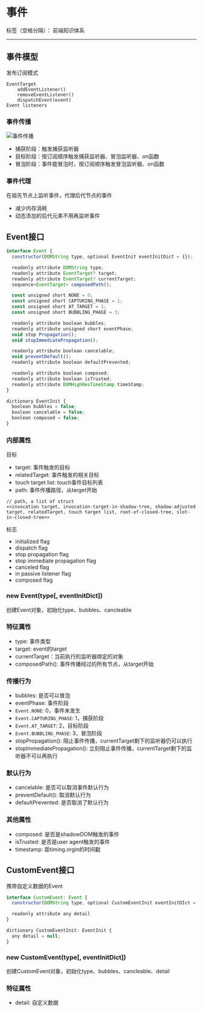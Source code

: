 # 事件

标签（空格分隔）： 前端知识体系

---

## 事件模型

发布订阅模式

```
EventTarget
    addEventListener()
    removeEventListener()
    dispatchEvent(event)
Event listeners
```

### 事件传播

![事件传播](https://www.w3.org/TR/DOM-Level-3-Events/images/eventflow.svg)

* 捕获阶段：触发捕获监听器
* 目标阶段：按订阅顺序触发捕获监听器、冒泡监听器、on函数
* 冒泡阶段：事件能冒泡时，按订阅顺序触发冒泡监听器、on函数

### 事件代理

在祖先节点上监听事件，代理后代节点的事件

* 减少内存消耗
* 动态添加的后代元素不用再监听事件

## Event接口

```javascript
interface Event {
  constructor(DOMString type, optional EventInit eventInitDict = {});

  readonly attribute DOMString type;
  readonly attribute EventTarget? target;
  readonly attribute EventTarget? currentTarget;
  sequence<EventTarget> composedPath();

  const unsigned short NONE = 0;
  const unsigned short CAPTURING_PHASE = 1;
  const unsigned short AT_TARGET = 2;
  const unsigned short BUBBLING_PHASE = 3;

  readonly attribute boolean bubbles;
  readonly attribute unsigned short eventPhase;
  void stop Propagation();
  void stopImmediatePropagation();

  readonly attribute boolean cancelable;
  void preventDefault();
  readonly attribute boolean defaultPrevented;

  readonly attribute boolean composed;
  readonly attribute boolean isTrusted;
  readonly attribute DOMHighResTimeStamp timeStamp;
}

dictionary EventInit {
  boolean bubbles = false;
  boolean cancelable = false;
  boolean composed = false;
}
```

### 内部属性

目标

* target: 事件触发的目标
* relatedTarget: 事件触发的相关目标
* touch target list: touch事件目标列表
* path: 事件传播路径，从target开始

```
// path, a list of struct
<<invocation target, invocation-target-in-shadow-tree, shadow-adjusted target, relatedTarget, touch target list, root-of-closed-tree, slot-in-closed-tree>>
```

标志

* initialized flag
* dispatch flag
* stop propagation flag
* stop immediate propagation flag
* canceled flag
* in passive listener flag
* composed flag

### new Event(type[, eventInitDict])

创建Event对象，初始化type、bubbles、cancleable

### 特征属性

* type: 事件类型
* target: event的target
* currentTarget：当前执行的监听器绑定的对象
* composedPath(): 事件传播经过的所有节点，从target开始

### 传播行为

* bubbles: 是否可以冒泡
* eventPhase: 事件阶段
 * `Event.NONE`: 0，事件未发生
 * `Event.CAPTURING_PHASE`: 1，捕获阶段
 * `Event.AT_TARGET`: 2，目标阶段
 * `Event.BUBBLING_PHASE`: 3，冒泡阶段
* stopPropagation(): 阻止事件传播，currentTarget剩下的监听器仍可以执行
* stopImmediatePropagation(): 立刻阻止事件传播，currentTarget剩下的监听器不可以再执行

### 默认行为

* cancelable: 是否可以取消事件默认行为
* preventDefault(): 取消默认行为
* defaultPrevented: 是否取消了默认行为

### 其他属性

* composed: 是否是shadowDOM触发的事件
* isTrusted: 是否是user agent触发的事件
* timestamp: 距timing.orgin的时间戳

## CustomEvent接口

携带自定义数据的Event

```javascript
interface CustomEvent: Event {
  constructor(DOMString type, optional CustomEventInit eventInitDIct = {})

  readonly attribute any detail
}

dictionary CustomEventInit: EventInit {
  any detail = null;
}
```

### new CustomEvent(type[, eventInitDict])

创建CustomEvent对象，初始化type、bubbles、cancleable、detail

### 特征属性

* detail: 自定义数据
